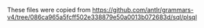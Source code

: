 These files were copied from https://github.com/antlr/grammars-v4/tree/086ca965a5fcff502e338879e50a0013b072683d/sql/plsql
